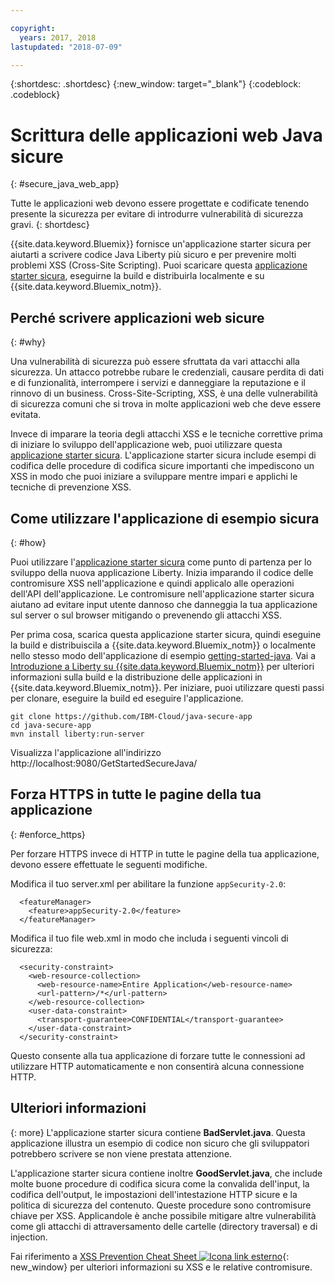 ```yaml
---

copyright:
  years: 2017, 2018
lastupdated: "2018-07-09"

---
```


{:shortdesc: .shortdesc}
{:new_window: target="_blank"}
{:codeblock: .codeblock}

# Scrittura delle applicazioni web Java sicure
{: #secure_java_web_app}

Tutte le applicazioni web devono essere progettate e codificate tenendo presente la sicurezza per evitare di introdurre vulnerabilità di sicurezza gravi.
{: shortdesc}

{{site.data.keyword.Bluemix}} fornisce un'applicazione starter sicura per aiutarti a scrivere codice Java Liberty più sicuro e per prevenire molti problemi XSS (Cross-Site Scripting). Puoi scaricare questa [applicazione starter sicura](https://github.com/IBM-Cloud/java-secure-app), eseguirne la build e distribuirla localmente e su {{site.data.keyword.Bluemix_notm}}.

## Perché scrivere applicazioni web sicure
{: #why}

Una vulnerabilità di sicurezza può essere sfruttata da vari attacchi alla sicurezza. Un attacco potrebbe rubare le credenziali, causare perdita di dati e di funzionalità, interrompere i servizi e danneggiare la reputazione e il rinnovo di un business. Cross-Site-Scripting, XSS, è una delle vulnerabilità di sicurezza comuni che si trova in molte applicazioni web che deve essere evitata.

Invece di imparare la teoria degli attacchi XSS e le tecniche correttive prima di iniziare lo sviluppo dell'applicazione web, puoi utilizzare questa [applicazione starter sicura](https://github.com/IBM-Cloud/java-secure-app). L'applicazione starter sicura include esempi di codifica delle procedure di codifica sicure importanti che impediscono un XSS in modo che puoi iniziare a sviluppare mentre impari e applichi le tecniche di prevenzione XSS.

## Come utilizzare l'applicazione di esempio sicura
{: #how}

Puoi utilizzare l'[applicazione starter sicura](https://github.com/IBM-Cloud/java-secure-app) come punto di partenza per lo sviluppo della nuova applicazione Liberty. Inizia imparando il codice delle contromisure XSS nell'applicazione e quindi applicalo alle operazioni dell'API dell'applicazione. Le contromisure nell'applicazione starter sicura aiutano ad evitare input utente dannoso che danneggia la tua applicazione sul server o sul browser mitigando o prevenendo gli attacchi XSS.

Per prima cosa, scarica questa applicazione starter sicura, quindi eseguine la build e distribuiscila a {{site.data.keyword.Bluemix_notm}}  o localmente nello stesso modo dell'applicazione di esempio [getting-started-java](https://github.com/IBM-Cloud/get-started-java).  Vai a [Introduzione a Liberty su {{site.data.keyword.Bluemix_notm}}](getting-started.html) per ulteriori informazioni sulla build e la distribuzione delle applicazioni in {{site.data.keyword.Bluemix_notm}}.  Per iniziare, puoi utilizzare questi passi per clonare, eseguire la build ed eseguire l'applicazione.

```
git clone https://github.com/IBM-Cloud/java-secure-app
cd java-secure-app
mvn install liberty:run-server
```
Visualizza l'applicazione all'indirizzo http://localhost:9080/GetStartedSecureJava/

## Forza HTTPS in tutte le pagine della tua applicazione
{: #enforce_https}

Per forzare HTTPS invece di HTTP in tutte le pagine della tua applicazione, devono essere effettuate le seguenti modifiche.

Modifica il tuo server.xml per abilitare la funzione `appSecurity-2.0`:

```
  <featureManager>
    <feature>appSecurity-2.0</feature>
  </featureManager>
```

Modifica il tuo file web.xml in modo che includa i seguenti vincoli di sicurezza:

```
  <security-constraint>
    <web-resource-collection>
      <web-resource-name>Entire Application</web-resource-name>
      <url-pattern>/*</url-pattern>
    </web-resource-collection>
    <user-data-constraint>
      <transport-guarantee>CONFIDENTIAL</transport-guarantee>
    </user-data-constraint>
  </security-constraint>
```

Questo consente alla tua applicazione di forzare tutte le connessioni ad utilizzare HTTP automaticamente e non consentirà alcuna connessione HTTP.

## Ulteriori informazioni
{: more}
L'applicazione starter sicura contiene **BadServlet.java**. Questa applicazione illustra un esempio di codice non sicuro che gli sviluppatori potrebbero scrivere se non viene prestata attenzione.

L'applicazione starter sicura contiene inoltre **GoodServlet.java**, che include molte buone procedure di codifica sicura come la convalida dell'input, la codifica dell'output, le impostazioni dell'intestazione HTTP sicure e la politica di sicurezza del contenuto. Queste procedure sono contromisure chiave per XSS. Applicandole è anche possibile mitigare altre vulnerabilità come gli attacchi di attraversamento delle cartelle (directory traversal) e di injection.

Fai riferimento a [XSS Prevention Cheat Sheet ![Icona link esterno](../../icons/launch-glyph.svg "Icona link esterno")](https://www.owasp.org/index.php/XSS){: new_window} per ulteriori informazioni su XSS e le relative contromisure.
